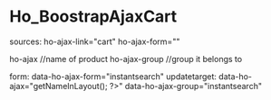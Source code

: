 # Ho_BoostrapAjaxCart

sources:
ho-ajax-link="cart"
ho-ajax-form=""


ho-ajax //name of product
ho-ajax-group //group it belongs to



form: data-ho-ajax-form="instantsearch"
updatetarget: data-ho-ajax="<?php echo $this->getNameInLayout(); ?>" data-ho-ajax-group="instantsearch"
